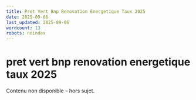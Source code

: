 ```yaml
---
title: Pret Vert Bnp Renovation Energetique Taux 2025
date: 2025-09-06
last_updated: 2025-09-06
wordcount: 13
robots: noindex
---
```


# pret vert bnp renovation energetique taux 2025

Contenu non disponible – hors sujet.